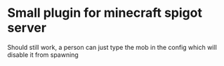 # Small plugin for minecraft spigot server

Should still work, a person can just type the mob in the config which will disable it from spawning
